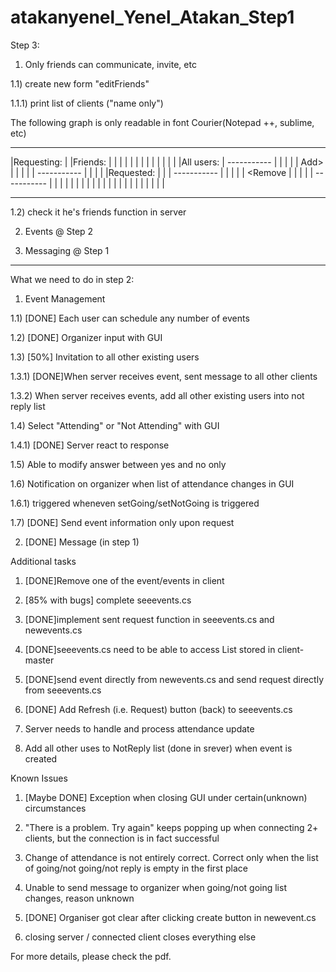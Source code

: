 atakanyenel_Yenel_Atakan_Step1
==============================

Step 3:

1) Only friends can communicate, invite, etc

1.1) create new form "editFriends"

1.1.1) print list of clients ("name only")

The following graph is only readable in font Courier(Notepad ++, sublime, etc)

------------------                 ------------------
|Requesting:     |                 |Friends:        |
|                |                 |                |
|                |                 |                |
|                |                 |                |
|All users:      |   -----------   |                |
|                |   |   Add>  |   |                |
|                |   -----------   |                |
|                |                 |Requested:      |
|                |   -----------   |                |
|                |   | <Remove |   |                |
|                |   -----------   |                |
|                |                 |                |
|                |                 |                |
|                |                 |                |
|                |                 |                |
|                |                 |                |
------------------                 ------------------

1.2) check it he's friends function in server

2) Events @ Step 2

3) Messaging @ Step 1

-----------------------------

What we need to do in step 2:

1) Event Management

1.1) [DONE] Each user can schedule any number of events

1.2) [DONE] Organizer input with GUI

1.3) [50%] Invitation to all other existing users

1.3.1) [DONE]When server receives event, sent message to all other clients

1.3.2) When server receives events, add all other existing users into not reply list

1.4) Select "Attending" or "Not Attending" with GUI

1.4.1) [DONE] Server react to response

1.5) Able to modify answer between yes and no only

1.6) Notification on organizer when list of attendance changes in GUI

1.6.1) triggered wheneven setGoing/setNotGoing is triggered

1.7) [DONE] Send event information only upon request

2) [DONE] Message (in step 1)

Additional tasks

1) [DONE]Remove one of the event/events in client

2) [85% with bugs] complete seeevents.cs

3) [DONE]implement sent request function in seeevents.cs and newevents.cs

4) [DONE]seeevents.cs need to be able to access List<events> stored in client-master

5) [DONE]send event directly from newevents.cs and send request directly from seeevents.cs

6) [DONE] Add Refresh (i.e. Request) button (back) to seeevents.cs

7) Server needs to handle and process attendance update

8) Add all other uses to NotReply list (done in srever) when event is created

Known Issues

1) [Maybe DONE] Exception when closing GUI under certain(unknown) circumstances

2) "There is a problem. Try again" keeps popping up when connecting 2+ clients, but the connection is in fact successful

3) Change of attendance is not entirely correct. Correct only when the list of going/not going/not reply is empty in the first place

4) Unable to send message to organizer when going/not going list changes, reason unknown

5) [DONE] Organiser got clear after clicking create button in newevent.cs

6) closing server / connected client closes everything else

For more details, please check the pdf.
